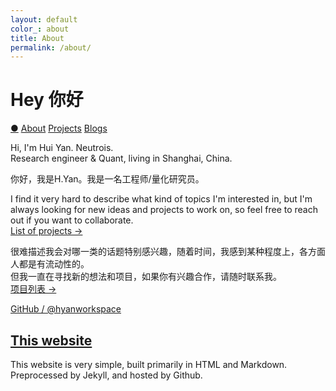 ```yaml
---
layout: default
color_: about
title: About
permalink: /about/
---
```


<r-grid class="main" columns=6 columns-s=4 columns-xs=2>

<r-cell order="-10" span=4 span-s=2>
<h1>Hey 你好</h1>
</r-cell>

<r-cell order="-9" class="menu" span=2 span-s=2>
<div class='sidebar'>
    <a href="/">&#x25CF;</a>
    <a href="/about/">About</a>
    <a href="/project/">Projects</a>
    <a href="/blog/">Blogs</a>
</div>
</r-cell>

<r-cell span=3 span-s=2 span-xs=row class="intro">

<p>Hi, I'm Hui Yan. Neutrois.<br>
    Research engineer &amp; Quant, living in Shanghai, China.</p>
<p>你好，我是H.Yan。我是一名工程师/量化研究员。</p>

<p>I find it very hard to describe what kind of topics I'm interested in, but I'm always looking for new ideas and projects to work on, so feel free to reach out if you want to collaborate.<br />
<a href="/project/">List of projects →</a></p>
<p>很难描述我会对哪一类的话题特别感兴趣，随着时间，我感到某种程度上，各方面人都是有流动性的。<br> 
但我一直在寻找新的想法和项目，如果你有兴趣合作，请随时联系我。<br />
<a href="/project/">项目列表 →</a></p>
</r-cell>


<r-cell span=3 span-s=2 span-xs=row class="intro">
<p class="link-list">
  <a href="https://github.com/hyanworkspace">GitHub / @hyanworkspace</a>
  <!-- <a href="/cdn-cgi/l/email-protection#611300120c14122113120c124f0c04">Email <span class="__cf_email__" data-cfemail="aedccfddc3dbddeedcddc3dd80c3cb">[email&#160;protected]</span></a> -->
</p>
</r-cell>

<r-cell class="tidbit" span=2 span-xs=row>
<h2 id="website"><a href="/">This website</a></h2>
  <p>
    This website is very simple, built primarily in HTML and Markdown.
    Preprocessed by Jekyll, and hosted by Github.
     <!-- and distributed globally by Cloudflare -->
  </p>
</r-cell>

</r-grid>